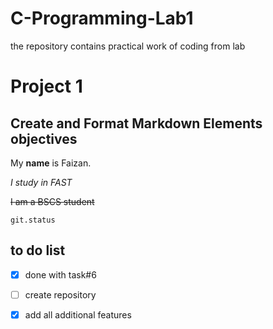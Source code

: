 # C-Programming-Lab1
the repository contains practical work of coding from lab
# Project 1
## Create and Format Markdown Elements objectives
My **name** is Faizan.

*I study in FAST*

~~I am a BSCS student~~

`git.status`

## to do list 
- [x] done with task#6 
- [ ] create repository
- [x] add all additional features
      










 
